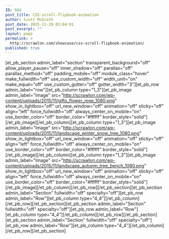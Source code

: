 ```yaml
---
ID: 584
post_title: CSS-scroll-flipbook-animation
author: Scott McGrath
post_date: 2015-11-19 03:04:01
post_excerpt: ""
layout: page
permalink: >
  http://scrawlon.com/showcase/css-scroll-flipbook-animation/
published: true
---
```

[et_pb_section admin_label="section" transparent_background="off" allow_player_pause="off" inner_shadow="off" parallax="off" parallax_method="off" padding_mobile="off" module_class="hover" make_fullwidth="off" use_custom_width="off" width_unit="on" make_equal="off" use_custom_gutter="off" gutter_width="3"][et_pb_row admin_label="row"][et_pb_column type="1_3"][et_pb_image admin_label="Image" src="http://scrawlon.com/wp-content/uploads/2015/11/gifts_flower_rose_1080.png" show_in_lightbox="off" url_new_window="off" animation="off" sticky="off" align="left" force_fullwidth="off" always_center_on_mobile="on" use_border_color="off" border_color="#ffffff" border_style="solid"] [/et_pb_image][/et_pb_column][et_pb_column type="1_3"][et_pb_image admin_label="Image" src="http://scrawlon.com/wp-content/uploads/2015/11/landscape_winter_snow_tree_1080.png" show_in_lightbox="off" url_new_window="off" animation="off" sticky="off" align="left" force_fullwidth="off" always_center_on_mobile="on" use_border_color="off" border_color="#ffffff" border_style="solid"] [/et_pb_image][/et_pb_column][et_pb_column type="1_3"][et_pb_image admin_label="Image" src="http://scrawlon.com/wp-content/uploads/2015/11/landscape_autunm_tree_bench_1080.png" show_in_lightbox="off" url_new_window="off" animation="off" sticky="off" align="left" force_fullwidth="off" always_center_on_mobile="on" use_border_color="off" border_color="#ffffff" border_style="solid"] [/et_pb_image][/et_pb_column][/et_pb_row][/et_pb_section][et_pb_section admin_label="Section" fullwidth="off" specialty="off"][et_pb_row admin_label="Row"][et_pb_column type="4_4"][/et_pb_column][/et_pb_row][/et_pb_section][et_pb_section admin_label="Section" fullwidth="off" specialty="off"][et_pb_row admin_label="Row"][et_pb_column type="4_4"][/et_pb_column][/et_pb_row][/et_pb_section][et_pb_section admin_label="Section" fullwidth="off" specialty="off"][et_pb_row admin_label="Row"][et_pb_column type="4_4"][/et_pb_column][/et_pb_row][/et_pb_section]